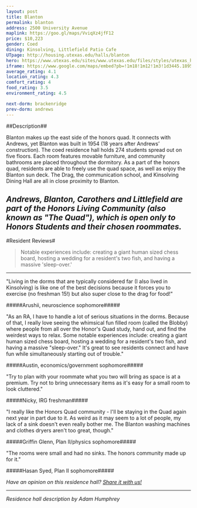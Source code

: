```yaml
---
layout: post
title: Blanton
permalink: blanton
address: 2500 University Avenue
maplink: https://goo.gl/maps/VviqXz4jfF12
price: $10,223
gender: Coed
dining: Kinsolving, Littlefield Patio Cafe
UTpage: http://housing.utexas.edu/halls/blanton
hero: https://www.utexas.edu/sites/www.utexas.edu/files/styles/utexas_hero_photo_image/public/hero-photos/maincampus_hero.jpg?itok=i1E3qQY4
iframe: https://www.google.com/maps/embed?pb=!1m18!1m12!1m3!1d3445.189501180564!2d-97.74157408487012!3d30.288666413949006!2m3!1f0!2f0!3f0!3m2!1i1024!2i768!4f13.1!3m3!1m2!1s0x8644b582dc72935d%3A0xd8f63ba6af27a9bc!2sBlanton+Dormitory!5e0!3m2!1sen!2sus!4v1462254074718
average_rating: 4.1
location_rating: 4.3
comfort_rating: 4
food_rating: 3.5
environment_rating: 4.5

next-dorm: brackenridge
prev-dorm: andrews
---
```


##Description##

Blanton makes up the east side of the honors quad. It connects with Andrews, yet Blanton was built in 1954 (18 years after Andrews’ construction). The coed residence hall holds 274 students spread out on five floors. Each room features movable furniture, and community bathrooms are placed throughout the dormitory. As a part of the honors quad, residents are able to freely use the quad space, as well as enjoy the Blanton sun deck. The Drag, the communication school, and Kinsolving Dining Hall are all in close proximity to Blanton.

*Andrews, Blanton, Carothers and Littlefield are part of the Honors Living Community (also known as "The Quad"), which is open only to Honors Students and their chosen roommates.*
---

#Resident Reviews#

> Notable experiences include: creating a giant human sized chess board, hosting a wedding for a resident's two fish, and having a massive 'sleep-over.'

---

"Living in the dorms that are typically considered far (I also lived in Kinsolving) is like one of the best decisions because it forces you to exercise (no freshman 15!) but also super close to the drag for food!"

#####Arushii, neuroscience sophomore#####

"As an RA, I have to handle a lot of serious situations in the dorms. Because of that, I really love seeing the whimsical fun filled room (called the Blobby) where people from all over the Honor's Quad study, hand out, and find the weirdest ways to relax. Some notable experiences include: creating a giant human sized chess board, hosting a wedding for a resident's two fish, and having a massive "sleep-over." It's great to see residents connect and have fun while simultaneously starting out of trouble."

#####Austin, economics/government sophomore#####

"Try to plan with your roommate what you two will bring as space is at a premium. Try not to bring unnecessary items as it's easy for a small room to look cluttered."

#####Nicky, IRG freshman#####

"I really like the Honors Quad community - I'll be staying in the Quad again next year in part due to it. As weird as it may seem to a lot of people, my lack of a sink doesn't even really bother me. The Blanton washing machines and clothes dryers aren't too great, though." 

#####Griffin Glenn, Plan II/physics sophomore#####

"The rooms were small and had no sinks. The honors community made up for it."

#####Hasan Syed, Plan II sophomore#####

_Have an opinion on this residence hall? [Share it with us!](https://goo.gl/forms/2FQQ17t7YAfFhlZT2)_

---

_Residence hall description by Adam Humphrey_